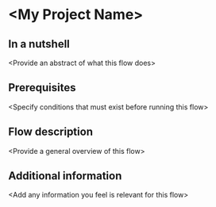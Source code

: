 \<My Project Name\>
====================

In a nutshell
-----------------
\<Provide an abstract of what this flow does\>

Prerequisites
-------------
\<Specify conditions that must exist before running this flow\>

Flow description
-----------------
\<Provide a general overview of this flow\>

Additional information
----------------------
\<Add any information you feel is relevant for this flow\>





